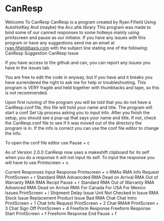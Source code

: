 # CanResp

Welcome To CanResp
CanResp is a program created by Ryan Fifield
Using AutoHotKey
And (maybe) the Acc.ahk library
This program was made to bind some of our canned responses to some hotkeys mainly using printscreen and pause as our initiator.
If you have any issues with this program or have any suggestions send me an email at ryan.fifield@axis.com with the subject line stating one of the following: 
CanResp Suggestion
CanResp Issue

If you have access to the github and can, you can report any issues you have in the issues tab.

You are free to edit the code in anyway, but if you have and it breaks you have surrendered the right to ask me for help or troubleshooting. 
This program is VERY fragile and held together with thumbtacks and tape, so this is not recommended.

Upon first running of the program you will be told that you do not have a CanResp.conf file, this file will hold your name and title. The program will start a conf Set Up process asking you to input info. After you finish the setup, you should see a pop-up that says your name and title. If not, check the CanResp.conf file to see if it was moved out of the directory the program is in. If the info is correct you can use the conf file editor to change the info.

To open the conf file editor use Pause + c

As of Version 2.0.0 CanResp now uses a makeshift clipboard for its self when you do a response it will not input its self. To input the response you will have to use Printscreen + v.

Current Responses
Input Response
	Printscreen + v
  RMAs
    RMA Info Request
	PrintScreen + r
	    Standard RMA
	    Advancded RMA
	    Dead on Arrival RMA
	    Out of Warranty RMA
    RMA Recipt
	Pause + r
	    Standard RMA
	    Out of Warranty RMA
	    Advanced RMA
	    Dead on Arrival RMA
		For Canada
		For USA
		For Mexico
  Issues
        PrintScreen + i
	    Shipment Delay Issue
	    Unit Not Checked in Issue
	    RMA Stock Issue
	    Replacement Product Issue
	    Bad RMA
  Chat
    Chat Intro
	PrintScreen + 1
    Chat Info Request
	PrintScreen + 2
    Chat RMA# 
	PrintScreen + 3
    Chat Sign Off
	PrintScreen + 4
  Freeform Response
    Freeform Response Start
	PrintScreen + f
    Freeform Response End
	Pause + f
